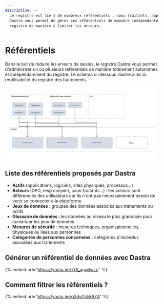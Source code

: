 ```yaml
---
description: >-
  Le registre est lié à de nombreux référentiels : sous-traitants, applications.
  Dastra vous permet de gérer ces référentiels de manière indépendante du
  registre de manière à limiter les erreurs.
---
```


# Référentiels

Dans le but de réduire les erreurs de saisies, le registre Dastra vous permet d'administrer un ou plusieurs référentiels de manière totalement autonomes et indépendamment du registre. Le schéma ci-dessous illustre ainsi la réutilisabilité du registre des traitements.

![Schéma illustrant les relations entre traitements et référentiels (applicatifs et sous-traitance)](<../../.gitbook/assets/image (91).png>)

## Liste des référentiels proposés par Dastra

* **Actifs** (applications, logiciels, sites physiques, processus...)
* **Acteurs** (DPO, resp conjoint, sous-traitants...) : les acteurs sont différenciés des utilisateurs car ils n'ont pas nécessairement besoin de venir se connecter à la plateforme.
* **Jeux de données** : groupes des données associés aux traitements ou actifs&#x20;
* **Glossaire de données :** les données au niveau le plus granulaire pour constituer les jeux de données&#x20;
* **Mesures de sécurité** : mesures techniques, organisationnelles, physiques ou liées aux personnes
* **Catégories de personnes concernées** : catégories d'individus associées aux traitements &#x20;

## Générer un référentiel de données avec Dastra

{% embed url="https://youtu.be/7Ul_agu6wLc" %}

## Comment filtrer les référentiels ?

{% embed url="https://youtu.be/q3dvGcBr6ZA" %}
